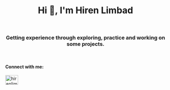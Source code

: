 
<h1 align="center">Hi 👋, I'm Hiren Limbad</h1>

<br>

<h3 align="center">Getting experience through exploring, practice and working on some projects.</h3>
<br>

<h4 align="left">Connect with me:</h4>
<p align="left">
<a href="https://twitter.com/hirenlimbad8" target="blank"><img align="center" src="https://raw.githubusercontent.com/rahuldkjain/github-profile-readme-generator/master/src/images/icons/Social/twitter.svg" alt="hirenlimbad8" height="30" width="40" /></a>
